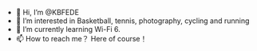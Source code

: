 - 👋 Hi, I’m @KBFEDE
- 👀 I’m interested in Basketball, tennis, photography, cycling and running
- 🌱 I’m currently learning Wi-Fi 6.
- 📫 How to reach me？ Here of course！
